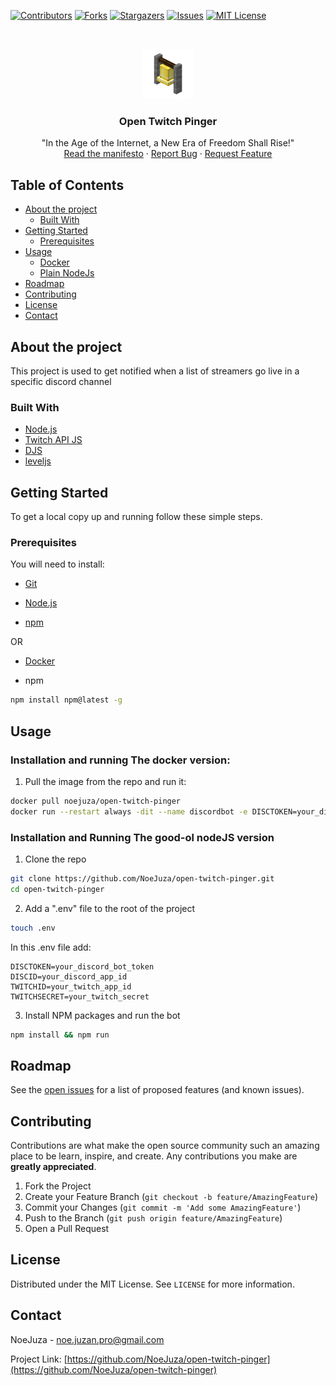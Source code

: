[![Contributors][contributors-shield]][contributors-url]
[![Forks][forks-shield]][forks-url]
[![Stargazers][stars-shield]][stars-url]
[![Issues][issues-shield]][issues-url]
[![MIT License][license-shield]][license-url]



<!-- PROJECT LOGO -->
<br />
<p align="center">
  <a href="https://github.com/NoeJuza/open-twitch-pinger">
    <img src="github/logo.png" alt="Logo" width="80" height="80">
  </a>

  <h3 align="center">Open Twitch Pinger</h3>

  <p align="center">
    "In the Age of the Internet, a New Era of Freedom Shall Rise!"
    <br />
    <a href="./MANIFESTO.md">Read the manifesto</a>
    ·
    <a href="https://github.com/NoeJuza/open-twitch-pinger/issues">Report Bug</a>
    ·
    <a href="https://github.com/NoeJuza/open-twitch-pinger/issues">Request Feature</a>
  </p>
</p>



<!-- TABLE OF CONTENTS -->
## Table of Contents

* [About the project](#about-the-project)
  * [Built With](#built-with)
* [Getting Started](#getting-started)
  * [Prerequisites](#prerequisites)
* [Usage](#usage)
  * [Docker](#installation-and-running-the-docker-version)
  * [Plain NodeJs](#installation-and-running-the-good-ol-nodejs-version)
* [Roadmap](#roadmap)
* [Contributing](#contributing)
* [License](#license)
* [Contact](#contact)



<!-- ABOUT THE PROJECT -->
## About the project

This project is used to get notified when a list of streamers go live in a specific discord channel


### Built With

* [Node.js](https://nodejs.org/en/)
* [Twitch API JS](https://d-fischer.github.io/twitch/)
* [DJS](https://discord.js.org/#/)
* [leveljs](https://leveljs.org/)



<!-- GETTING STARTED -->
## Getting Started

To get a local copy up and running follow these simple steps.

### Prerequisites

You will need to install:
* [Git](https://git-scm.com/)

* [Node.js](https://nodejs.org/en/)
* [npm](https://www.npmjs.com/)

OR

* [Docker](https://www.docker.com/)


* npm
```sh
npm install npm@latest -g
```
<!-- USAGE EXAMPLES -->
## Usage
### Installation and running The docker version:
1. Pull the image from the repo and run it:
```sh
docker pull noejuza/open-twitch-pinger
docker run --restart always -dit --name discordbot -e DISCTOKEN=your_discord_bot_token -e DISCID=your_discord_app_id -e TWITCHID=your_twitch_app_id -e TWITCHSECRET=your_twitch_secret --mount source=opentwitchervol,target=/usr/src/app noejuza/open-twitch-pinger
```

### Installation and Running The good-ol nodeJS version

1. Clone the repo
```sh
git clone https://github.com/NoeJuza/open-twitch-pinger.git
cd open-twitch-pinger
```
2. Add a ".env" file to the root of the project
```sh
touch .env
```
In this .env file add: 
```.env
DISCTOKEN=your_discord_bot_token
DISCID=your_discord_app_id
TWITCHID=your_twitch_app_id
TWITCHSECRET=your_twitch_secret
```
3. Install NPM packages and run the bot
```sh
npm install && npm run
```


<!-- ROADMAP -->
## Roadmap

See the [open issues](https://github.com/NoeJuza/open-twitch-pinger/issues) for a list of proposed features (and known issues).



<!-- CONTRIBUTING -->
## Contributing

Contributions are what make the open source community such an amazing place to be learn, inspire, and create. Any contributions you make are **greatly appreciated**.

1. Fork the Project
2. Create your Feature Branch (`git checkout -b feature/AmazingFeature`)
3. Commit your Changes (`git commit -m 'Add some AmazingFeature'`)
4. Push to the Branch (`git push origin feature/AmazingFeature`)
5. Open a Pull Request



<!-- LICENSE -->
## License

Distributed under the MIT License. See `LICENSE` for more information.



<!-- CONTACT -->
## Contact

NoeJuza - noe.juzan.pro@gmail.com

Project Link: [https://github.com/NoeJuza/open-twitch-pinger](https://github.com/NoeJuza/open-twitch-pinger)


<!-- MARKDOWN LINKS & IMAGES -->
<!-- https://www.markdownguide.org/basic-syntax/#reference-style-links -->
[contributors-shield]: https://img.shields.io/github/contributors/NoeJuza/open-twitch-pinger.svg?style=flat-square
[contributors-url]: https://github.com/NoeJuza/open-twitch-pinger/graphs/contributors
[forks-shield]: https://img.shields.io/github/forks/NoeJuza/open-twitch-pinger.svg?style=flat-square
[forks-url]: https://github.com/NoeJuza/open-twitch-pinger/network/members
[stars-shield]: https://img.shields.io/github/stars/NoeJuza/open-twitch-pinger.svg?style=flat-square
[stars-url]: https://github.com/NoeJuza/open-twitch-pinger/stargazers
[issues-shield]: https://img.shields.io/github/issues/NoeJuza/open-twitch-pinger.svg?style=flat-square
[issues-url]: https://github.com/NoeJuza/open-twitch-pinger/issues
[license-shield]: https://img.shields.io/github/license/NoeJuza/open-twitch-pinger.svg?style=flat-square
[license-url]: https://github.com/NoeJuza/open-twitch-pinger/blob/master/LICENSE
